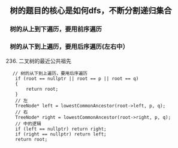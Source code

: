 ## 树的题目的核心是如何dfs，不断分割递归集合
### 树的从上到下遍历，要用前序遍历
### 树的从下到上遍历，要用后序遍历(左右中）
236. 二叉树的最近公共祖先
```
 // 树的从下到上遍历，要用后序遍历
  if (root == nullptr || root == p || root == q)
  {
      return root;
  }
  // 左
  TreeNode* left = lowestCommonAncestor(root->left, p, q);
  // 右
  TreeNode* right = lowestCommonAncestor(root->right, p, q);
  // 中的逻辑
  if (left == nullptr) return right;
  if (right == nullptr) return left;
  return root;
```
